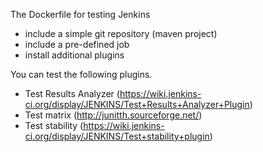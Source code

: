The Dockerfile for testing Jenkins
- include a simple git repository (maven project)
- include a pre-defined job
- install additional plugins

You can test the following plugins.
- Test Results Analyzer (https://wiki.jenkins-ci.org/display/JENKINS/Test+Results+Analyzer+Plugin)
- Test matrix (http://junitth.sourceforge.net/)
- Test stability (https://wiki.jenkins-ci.org/display/JENKINS/Test+stability+plugin)

